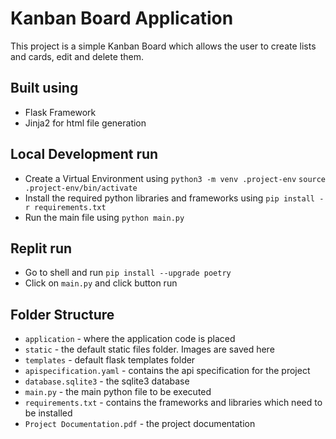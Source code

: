 # Kanban Board Application

This project is a simple Kanban Board which allows the user to create lists and cards, edit and delete them.

## Built using
- Flask Framework
- Jinja2 for html file generation

## Local Development run
- Create a Virtual Environment using 
	`python3 -m venv .project-env`
	`source .project-env/bin/activate`
- Install the required python libraries and frameworks using 
	`pip install -r requirements.txt`
- Run the main file using
	`python main.py`

## Replit run
- Go to shell and run
    `pip install --upgrade poetry`
- Click on `main.py` and click button run

## Folder Structure
- `application` - where the application code is placed
- `static` - the default static files folder. Images are saved here
- `templates` - default flask templates folder
- `apispecification.yaml` - contains the api specification for the project
- `database.sqlite3` - the sqlite3 database
- `main.py` - the main python file to be executed
- `requirements.txt` - contains the frameworks and libraries which need to be installed
- `Project Documentation.pdf` - the project documentation

